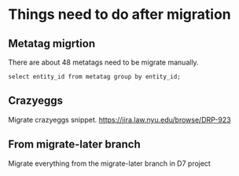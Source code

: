 # Things need to do after migration

## Metatag migrtion

There are about 48 metatags need to be migrate manually.

```
select entity_id from metatag group by entity_id;

```

## Crazyeggs
Migrate crazyeggs snippet. https://jira.law.nyu.edu/browse/DRP-923


## From migrate-later branch
Migrate everything from the migrate-later branch in D7 project

